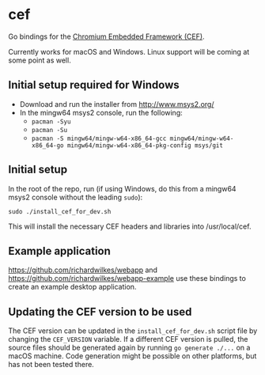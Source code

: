 # cef
Go bindings for the
[Chromium Embedded Framework (CEF)](https://bitbucket.org/chromiumembedded/cef).

Currently works for macOS and Windows. Linux support will be coming at some
point as well.

## Initial setup required for Windows
- Download and run the installer from http://www.msys2.org/
- In the mingw64 msys2 console, run the following:
  - `pacman -Syu`
  - `pacman -Su`
  - `pacman -S mingw64/mingw-w64-x86_64-gcc mingw64/mingw-w64-x86_64-go mingw64/mingw-w64-x86_64-pkg-config msys/git`

## Initial setup
In the root of the repo, run (if using Windows, do this from a mingw64 msys2
console without the leading `sudo`):
```
sudo ./install_cef_for_dev.sh
```
This will install the necessary CEF headers and libraries into /usr/local/cef.

## Example application
https://github.com/richardwilkes/webapp and
https://github.com/richardwilkes/webapp-example use these bindings to create
an example desktop application.

## Updating the CEF version to be used
The CEF version can be updated in the `install_cef_for_dev.sh` script file by
changing the `CEF_VERSION` variable. If a different CEF version is pulled, the
source files should be generated again by running `go generate ./...` on a
macOS machine. Code generation might be possible on other platforms, but has
not been tested there.
